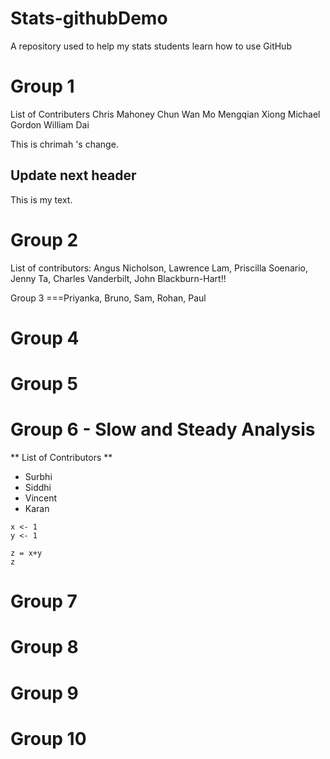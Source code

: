 # Stats-githubDemo
A repository used to help my stats students learn how to use GitHub

Group 1
===
List of Contributers
Chris Mahoney
Chun Wan Mo
Mengqian Xiong
Michael Gordon
William Dai

This is chrimah 's change.

## Update next header
This is my text.

Group 2
===
List of contributors:
Angus Nicholson, Lawrence Lam, Priscilla Soenario, Jenny Ta, Charles Vanderbilt, John Blackburn-Hart!!

Group 3
===Priyanka, Bruno, Sam, Rohan, Paul

Group 4
===

Group 5
===

Group 6 - Slow and Steady Analysis
===

** List of Contributors **
* Surbhi
* Siddhi
* Vincent
* Karan

```{r}
x <- 1
y <- 1

z = x+y
z
```


Group 7
===

Group 8
===

Group 9
===

Group 10
===
